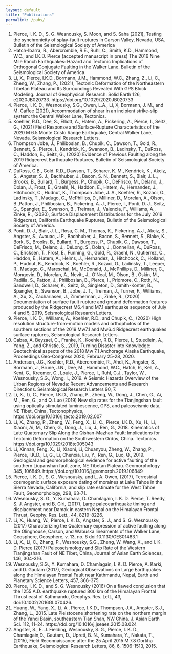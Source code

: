 ```yaml
---
layout: default
title: "Publications"
permalink: /pubs/
---
```


<ol>
<li>Pierce, I. K. D., S. G. Wesnousky, S. Moon, and  S. Saha (2021), Testing the synchronicity of splay-fault ruptures in Carson Valley, Nevada, USA. Bulletin of the Seismological Society of America
<li>Hatch-Ibarra, R., Abercrombie, R.E., Ruhl, C., Smith, K.D., Hammond, W.C., and I.K.D. Pierce (accepted manuscript in press) The 2016 Nine Mile Ranch Earthquakes: Hazard and Tectonic Implications of Orthogonal Conjugate Faulting in the Walker Lane. Bulletin of the Seismological Society of America. </li>
<li>Li, X., Pierce, I.K.D., Bormann, J.M., Hammond, W.C., Zhang, Z., Li, C., Zheng, W., Zhang, P., (2021), Tectonic Deformation of the Northeastern Tibetan Plateau and Its Surroundings Revealed With GPS Block Modeling. Journal of Geophysical Research: Solid Earth 126, e2020JB020733. https://doi.org/10.1029/2020JB020733 </li>
<li>Pierce, I. K. D., Wesnousky, S.G., Owen, L.A., Li, X, Bormann, J. M., and M. Caffee (2021), Accommodation of shear in an incipient strike-slip system: the Central Walker Lane, Tectonics. </li>
<li>Koehler, R.D., Dee, S., Elliott, A., Hatem, A., Pickering, A., Pierce, I., Seitz, G., (2021) Field Response and Surface‐Rupture Characteristics of the 2020 M 6.5 Monte Cristo Range Earthquake, Central Walker Lane, Nevada. Seismological Research Letters.  </li>
<li>Thompson Jobe, J., Philibosian, B., Chupik, C., Dawson, T., Gold, R., Bennett, S., Pierce, I., Kendrick, K., Swanson, B., Ladinsky, T., DuRoss, C., Haddon, E., Seitz, G., (2020) Evidence of Previous Faulting along the 2019 Ridgecrest Earthquake Ruptures, Bulletin of Seismological Society of America. </li>
<li>DuRoss, C.B., Gold. R.D., Dawson, T., Scharer, K. M., Kendrick, K., Akciz, S., Angster, S. J., Bachhuber, J., Bacon, S. N.,  Bennett, S., Blair, J. L., Brooks, B., Bullard, T., Burgess, P., Chupik, C., DeFrisco, M., Delano, J., Dolan, J., Frost, E., Graehl, N., Haddon, E., Hatem, A., Hernandez, J., Hitchcock, C., Hudnut, K., Thompson Jobe, J. A., Koehler, R., Kozaci, O., Ladinsky, T., Madugo, C., McPhillips, D., Milliner, D., Morelan, A., Olson, B.,Patton, J., Philibosian, B., Pickering, A. J., Pierce, I., Ponti, D. J., Seitz, G., Spangler, E., Swanson, B., Treiman, J., Valencia, F., Williams, A., Zinke, R., (2020), Surface Displacement Distributions for the July 2019 Ridgecrest, California Earthquake Ruptures, Bulletin of the Seismological Society of America.</li>
<li> Ponti, D. J., Blair, J. L., Rosa, C. M., Thomas, K., Pickering, A.J., Akciz, S., Angster, S., Avouac, J.P., Bachhuber, J., Bacon, S., Bennett, S., Blake, K., Bork, S., Brooks, B., Bullard, T., Burgess, P., Chupik, C., Dawson, T., DeFrisco, M., Delano, J., DeLong, S., Dolan, J., Donnellan, A., DuRoss, C., Ericksen, T., Frost, E., Funning, G., Gold, R., Graehl, N., Gutierrez, C., Haddon, E., Hatem, A., Helms, J., Hernandez, J., Hitchcock, C., Holland, P., Hudnut, K., Kendrick, K., Koehler, R., Kozaci, O., Ladinsky, T., Leeper, R., Madugo, C., Mareschal, M., McDonald, J., McPhillips, D., Milliner, C., Mongovin, D., Morelan, A., Nevitt, J., O’Neal, M., Olson, B., Oskin, M., Padilla, S., Patton, J., Philibosian, B., Pierce, I., Pridmore, C., Roth, N., Sandwell, D., Scharer, K., Seitz, G., Singleton, D., Smith-Konter, B., Spangler, E., Swanson, B., Jobe, J. T., Treiman, J., Turner, F., Williams, A., Xu, X., Zachariasen, J., Zimmerman, J., Zinke, R., (2020) Documentation of surface fault rupture and ground deformation features produced by the Ridgecrest M6.4 and M7.1 earthquake sequence of July 4 and 5, 2019, Seismological Research Letters.</li>
<li>Pierce, I. K. D., Williams, A., Koehler, R.D., and Chupik, C., (2020) High resolution structure-from-motion models and orthophotos of the southern sections of the 2019 Mw7.1 and Mw6.4 Ridgecrest earthquakes surface ruptures, Seismological Research Letters.</li>
<li>Cabas, A. Beyzaei, C., Franke, K., Koehler, R.D., Pierce, I., Stuedlein, A., Yang, Z., and Christie, S., 2019, Turning Disaster into Knowledge: Geotechnical aspects of the 2018 Mw 7.1 Anchorage Alaska Earthquake, Proceedings Geo-Congress 2020, February 25-28, 2020.</li>
<li>Anderson, J.G., Koehler, R.D., Abercrombie, R., Ahdi, K., Angster, S., Bormann, J., Brune, J.N., Dee, M., Hammond, W.C., Hatch, R., Kell, A., Kent, G., Kreemer, C., Louie, J., Pierce, I., Ruhl, C.J., Taylor, W., Wesnousky, S.G., Wong, I., 2019. A Seismic Hazards Overview of the Urban Regions of Nevada: Recent Advancements and Research Directions. Seismological Research Letters 90, 7.</li>
<li>Li, X., Li, C.,  Pierce, I.K.D., Zhang, P., Zheng, W., Dong, J., Chen, G., Ai, M., Ren, G., and Q. Luo (2019) New slip rates for the Tianjingshan fault using optically stimulated luminescence, GPS, and paleoseismic data, NE Tibet, China, Tectonophysics, https://doi.org/10.1016/j.tecto.2019.02.007 </li>
<li>Li, X., Zhang, P., Zheng, W., Feng, X., Li, C., Pierce, I.K.D., Xu, H., Li, Xiaoni, Ai, M., Chen, G., Dong, J., Liu, J., Ren, G., 2018. Kinematics of Late Quaternary Slip Along the Qishan-Mazhao Fault: Implications for Tectonic Deformation on the Southwestern Ordos, China. Tectonics. https://doi.org/10.1029/2018tc005043 </li>
<li>Li, Xinnan, Feng, X., Li, Xiaoni, Li, Chuanyou, Zheng, W., Zhang, P., Pierce, I.K.D., Li, G., Li, Chenxia, Liu, Y., Ren, G., Luo, Q., 2019. Geological and geomorphological evidence for active faulting of the southern Liupanshan fault zone, NE Tibetan Plateau. Geomorphology 345, 106849. https://doi.org/10.1016/j.geomorph.2019.106849</li>
<li>Pierce, I. K. D., S. G., Wesnousky, and L. A. Owen, (2017), Terrestrial cosmogenic surface exposure dating of moraines at Lake Tahoe in the Sierra Nevada, California, and slip rate estimate for the West Tahoe Fault, Geomorphology, 298, 63-71. 
<li>Wesnousky, S. G., Y. Kumahara, D. Chamlagain, I. K. D. Pierce, T. Reedy, S. J. Angster, and B. Giri, (2017), Large paleoearthquake timing and displacement near Damak in eastern Nepal on the Himalayan Frontal Thrust, Geophy. Res. Lett., 44, 8219-8226. </li>
<li>Li, X., Huang, W., Pierce, I. K. D., Angster, S. J., and S. G. Wesnousky (2017) Characterizing the Quaternary expression of active faulting along the Olinghouse, Carson, and Wabuska lineaments of the Walker Lane, Geosphere, Geosphere, v. 13, no. 6 doi:10.1130/GES01483.1
<li>Li, X., Li, C., Zhang, P., Wesnousky, S.G., Zheng, W. Wang, X., and I. K. D. Pierce (2017) Paleoseismology and Slip Rate of the Western Tianjingshan Fault of NE Tibet, China, Journal of Asian Earth Sciences, 146, 304-316.</li>
<li>Wesnousky, S.G., Y. Kumahara, D. Chamlagain, I. K. D. Pierce, A. Karki, and D. Gautam (2017), Geological Observations on Large Earthquakes along the Himalayan Frontal Fault near Kathmandu, Nepal, Earth and Planetary Science Letters, 457, 366-375.
<li>Pierce, I. K. D., and S. G. Wesnousky (2016) On a flawed conclusion that the 1255 A.D. earthquake ruptured 800 km of the Himalayan Frontal Thrust east of Kathmandu, Geophys. Res. Lett., 43, doi:10.1002/2016GL070426.</li>
<li>Huang, W., Yang, X., Li, A., Pierce, I.K.D., Thompson, J.A., Angster, S.J., Zhang, L., 2015. Late Pleistocene shortening rate on the northern margin of the Yanqi Basin, southeastern Tian Shan, NW China. J. Asian Earth Sci. 112, 11–24. https://doi.org/10.1016/j.jseaes.2015.08.024 </li>
<li>Angster, S., E. J. Fielding, Wesnousky, S. G., Pierce, I. K. D., Chamlagain,D., Gautam, D., Upreti, B. N., Kumahara, Y., Nakata, T., (2015), Field Reconnaissance after the 25 April 2015 M 7.8 Gorkha Earthquake, Seismological Research Letters, 86, 6, 1506-1513, 2015.</li>

